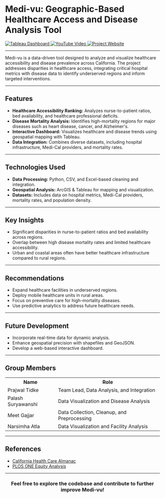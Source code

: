 # Medi-vu: Geographic-Based Healthcare Access and Disease Analysis Tool

<div align="left">
  <a href="https://public.tableau.com/views/MediVu/Story1?:language=en-US&publish=yes&:sid=&:redirect=auth&:display_count=n&:origin=viz_share_link">
    <img src="https://img.shields.io/badge/Explore-Tableau%20Dashboard-blue?style=for-the-badge" alt="Tableau Dashboard">
  </a>
  <a href="https://www.youtube.com/watch?v=uK0nkh77ObQ">
    <img src="https://img.shields.io/badge/Watch-YouTube%20Video-red?style=for-the-badge" alt="YouTube Video">
  </a>
  <a href="https://sites.google.com/sdsu.edu/medi-vu/home?authuser=0">
    <img src="https://img.shields.io/badge/Visit-Project%20Website-green?style=for-the-badge" alt="Project Website">
  </a>
</div>

---

Medi-vu is a data-driven tool designed to analyze and visualize healthcare accessibility and disease prevalence across California. The project addresses disparities in healthcare access, integrating critical hospital metrics with disease data to identify underserved regions and inform targeted interventions.

---

## Features

- **Healthcare Accessibility Ranking:** Analyzes nurse-to-patient ratios, bed availability, and healthcare professional deficits.
- **Disease Mortality Analysis:** Identifies high-mortality regions for major diseases such as heart disease, cancer, and Alzheimer's.
- **Interactive Dashboard:** Visualizes healthcare and disease trends using geospatial mapping with Tableau.
- **Data Integration:** Combines diverse datasets, including hospital infrastructure, Medi-Cal providers, and mortality rates.

---

## Technologies Used

- **Data Processing:** Python, CSV, and Excel-based cleaning and integration.
- **Geospatial Analysis:** ArcGIS & Tableau for mapping and visualization.
- **Datasets:** Includes data on hospital metrics, Medi-Cal providers, mortality rates, and population density.

---

## Key Insights

- Significant disparities in nurse-to-patient ratios and bed availability across regions.
- Overlap between high disease mortality rates and limited healthcare accessibility.
- Urban and coastal areas often have better healthcare infrastructure compared to rural regions.

---

## Recommendations

- Expand healthcare facilities in underserved regions.
- Deploy mobile healthcare units in rural areas.
- Focus on preventive care for high-mortality diseases.
- Use predictive analytics to address future healthcare needs.

---

## Future Development

- Incorporate real-time data for dynamic analysis.
- Enhance geospatial precision with shapefiles and GeoJSON.
- Develop a web-based interactive dashboard.

---

## Group Members

<table align="centre">
  <tr>
    <th>Name</th>
    <th>Role</th>
  </tr>
  <tr>
    <td>Prajwal Tidke</td>
    <td>Team Lead, Data Analysis, and Integration</td>
  </tr>
  <tr>
    <td>Palash Suryawanshi</td>
    <td>Data Visualization and Disease Analysis</td>
  </tr>
  <tr>
    <td>Meet Gajjar</td>
    <td>Data Collection, Cleanup, and Preprocessing</td>
  </tr>
  <tr>
    <td>Narsimha Atla</td>
    <td>Data Visualization and Facility Analysis</td>
  </tr>
</table>

---

## References

- [California Health Care Almanac](https://www.chcf.org/publication/2019-edition-health-disparities-by-race/)
- [PLOS ONE Equity Analysis](https://doi.org/10.1371/journal.pone.0290692)

---

<div align="center">
  <h3>Feel free to explore the codebase and contribute to further improve Medi-vu!</h3>
</div>
